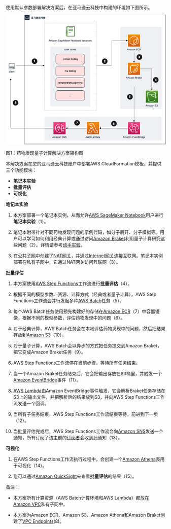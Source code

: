使用默认参数部署解决方案后，在亚马逊云科技中构建的环境如下图所示。

![architecture](./images/architecture.png)

图1：药物发现量子计算解决方案架构图


本解决方案在您的亚马逊云科技账户中部署AWS CloudFormation模板，并提供三个功能模块：
 
  - **笔记本实验**
  - **批量评估**
  - **可视化**

**笔记本实验**

1. 本方案部署一个笔记本实例，从而允许[AWS SageMaker Notebook](https://docs.aws.amazon.com/sagemaker/latest/dg/nbi.html)用户进行**笔记本实验**（1）。

2. 笔记本附带针对不同药物发现问题的示例代码，如分子展开、分子模拟等。用户可以学习如何利用经典计算或通过访问[Amazon Braket][braket]利用量子计算研究这些问题（2）。详情请参考[动手实验](workshop/background.md)。

3. 在公共[子网][subnet]中创建了[NAT网关][nat]，并通过[Internet网关][internet-gateway]连接互联网。笔记本实例部署在私有子网中，它通过NAT网关访问互联网（3）。

**批量评估**

1. 本方案使用[AWS Step Functions][step-functions]工作流进行**批量评估**（4）。

2. 根据不同的模型参数、资源、计算方式（经典或者量子计算），AWS Step Functions工作流会并行发起多种[AWS Batch][batch]任务（5）。

3. 每个AWS Batch任务使用预先构建好的存储在[Amazon ECR][ecr]（7）中容器镜像，根据不同的模型参数，评估药物发现中的问题（6）。

4. 对于经典计算，AWS Batch任务会在本地评估药物发现中的问题，然后把结果存放到[Amazon S3][s3]（10）。

5. 对于量子计算，AWS Batch会以异步的方式把任务提交到Amazon Braket，把它变成Amazon Braket任务（9）。

6. AWS Step Functions工作流停在当前步骤，等待所有任务结束。

7. 当一个Amazon Braket任务结束后，它会把输出存放在S3桶里，并触发一个[Amazon EventBridge][eventbridge]事件（11）。

8. [AWS Lambda][lambda]由Amazon EventBridge事件触发，它会解析Braket任务存储在S3上的输出文件，并把解析后的结果放到S3，并向AWS Step Functions工作流发送一个回调。

9. 当所有子任务结束，AWS Step Functions工作流结束等待，前进到下一步（12）。

10. 当批量评估完成后，AWS Step Functions工作流会向[Amazon SNS][sns]发送一个通知，所有订阅了该主题的[订阅者][subscribe-topic]会收到此通知（13）。

**可视化**

1. 在AWS Step Functions工作流执行过程中，会创建一个[Amazon Athena][athena]表用于可视化（14）。

2. 您可以通过[Amazon QuickSight][quicksight]来查看**批量评估**的结果（15）。

备注： 

- 本方案所有计算资源（AWS Batch计算环境和AWS Lambda）都放在[Amazon VPC][vpc]私有子网中。

- 本方案为Amazon ECR、Amazon S3、Amazon Athena和Amazon Braket创建了[VPC Endpoints][vpc-endpoints](8)。

[nat]: https://docs.aws.amazon.com/vpc/latest/userguide/vpc-nat-gateway.html
[subnet]: https://docs.aws.amazon.com/vpc/latest/userguide/VPC_Subnets.html
[internet-gateway]: https://docs.aws.amazon.com/vpc/latest/userguide/VPC_Internet_Gateway.html
[vpc]: https://docs.aws.amazon.com/vpc/latest/userguide/what-is-amazon-vpc.html
[athena]: https://docs.aws.amazon.com/athena/latest/ug/what-is.html
[lambda]: https://aws.amazon.com/lambda
[sns]: https://aws.amazon.com/sns/
[s3]: https://aws.amazon.com/s3/
[batch]: https://aws.amazon.com/batch/
[eventbridge]: https://aws.amazon.com/eventbridge/
[quicksight]: https://aws.amazon.com/quicksight/
[ecr]: https://aws.amazon.com/ecr/
[braket]: https://aws.amazon.com/braket/
[step-functions]: https://aws.amazon.com/step-functions/
[vpc-endpoints]: https://docs.aws.amazon.com/vpc/latest/privatelink/vpc-endpoints.html
[subscribe-topic]: ./deployment.md